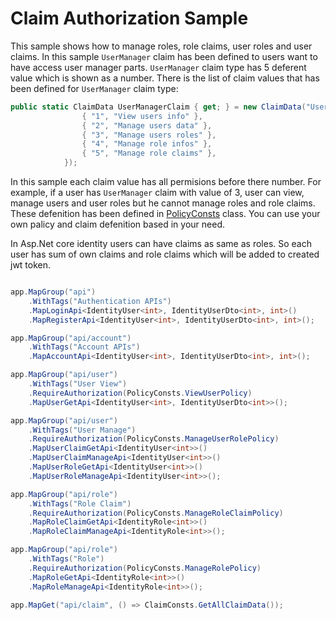 # Claim Authorization Sample

This sample shows how to manage roles, role claims, user roles and user claims. In this sample `UserManager` claim has been defined to users want to have access user manager parts. `UserManager` claim type has 5 deferent value which is shown as a number. There is the list of claim values that has been defined for `UserManager` claim type:

```cs
public static ClaimData UserManagerClaim { get; } = new ClaimData("UserManager", "Claims of users access to managing users", new Dictionary<string, string>() {
                { "1", "View users info" },
                { "2", "Manage users data" },
                { "3", "Manage users roles" },
                { "4", "Manage role infos" },
                { "5", "Manage role claims" },
            });
```

In this sample each claim value has all permisions before there number. For example, if a user has `UserManager` claim with value of 3, user can view, manage users and user roles but he cannot manage roles and role claims. These defenition has been defined in [PolicyConsts](./PolicyConsts.cs) class. You can use your own palicy and claim defenition based in your need.

In Asp.Net core identity users can have claims as same as roles. So each user has sum of own claims and role claims which will be added to created jwt token. 

```cs

app.MapGroup("api")
    .WithTags("Authentication APIs")
    .MapLoginApi<IdentityUser<int>, IdentityUserDto<int>, int>()
    .MapRegisterApi<IdentityUser<int>, IdentityUserDto<int>, int>();

app.MapGroup("api/account")
    .WithTags("Account APIs")
    .MapAccountApi<IdentityUser<int>, IdentityUserDto<int>, int>();

app.MapGroup("api/user")
    .WithTags("User View")
    .RequireAuthorization(PolicyConsts.ViewUserPolicy)
    .MapUserGetApi<IdentityUser<int>, IdentityUserDto<int>>();

app.MapGroup("api/user")
    .WithTags("User Manage")
    .RequireAuthorization(PolicyConsts.ManageUserRolePolicy)
    .MapUserClaimGetApi<IdentityUser<int>>()
    .MapUserClaimManageApi<IdentityUser<int>>()
    .MapUserRoleGetApi<IdentityUser<int>>()
    .MapUserRoleManageApi<IdentityUser<int>>();

app.MapGroup("api/role")
    .WithTags("Role Claim")
    .RequireAuthorization(PolicyConsts.ManageRoleClaimPolicy)
    .MapRoleClaimGetApi<IdentityRole<int>>()
    .MapRoleClaimManageApi<IdentityRole<int>>();

app.MapGroup("api/role")
    .WithTags("Role")
    .RequireAuthorization(PolicyConsts.ManageRolePolicy)
    .MapRoleGetApi<IdentityRole<int>>()
    .MapRoleManageApi<IdentityRole<int>>();

app.MapGet("api/claim", () => ClaimConsts.GetAllClaimData());

```
